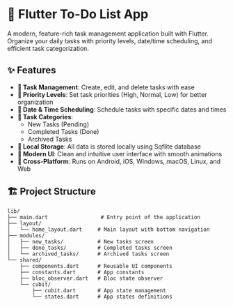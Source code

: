 # 📱 Flutter To-Do List App

A modern, feature-rich task management application built with Flutter. Organize your daily tasks with priority levels, date/time scheduling, and efficient task categorization.

## ✨ Features

- **📝 Task Management**: Create, edit, and delete tasks with ease
- **🎯 Priority Levels**: Set task priorities (High, Normal, Low) for better organization
- **📅 Date & Time Scheduling**: Schedule tasks with specific dates and times
- **📂 Task Categories**: 
  - New Tasks (Pending)
  - Completed Tasks (Done)
  - Archived Tasks
- **💾 Local Storage**: All data is stored locally using Sqflite database
- **🎨 Modern UI**: Clean and intuitive user interface with smooth animations
- **📱 Cross-Platform**: Runs on Android, iOS, Windows, macOS, Linux, and Web



## 🏗️ Project Structure

```
lib/
├── main.dart                 # Entry point of the application
├── layout/
│   └── home_layout.dart     # Main layout with bottom navigation
├── modules/
│   ├── new_tasks/           # New tasks screen
│   ├── done_tasks/          # Completed tasks screen
│   └── archived_tasks/      # Archived tasks screen
└── shared/
    ├── components.dart      # Reusable UI components
    ├── constants.dart       # App constants
    ├── bloc_observer.dart   # Bloc state observer
    └── cubit/
        ├── cubit.dart       # App state management
        └── states.dart      # App states definitions
```

